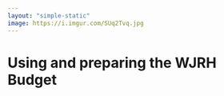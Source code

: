 ```yaml
---
layout: "simple-static"
image: https://i.imgur.com/SUq2Tvq.jpg
---
```


# Using and preparing the WJRH Budget
